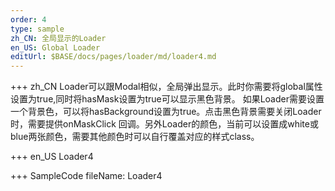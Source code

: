 ```yaml
--- 
order: 4
type: sample
zh_CN: 全局显示的Loader
en_US: Global Loader
editUrl: $BASE/docs/pages/loader/md/loader4.md
---
```


+++ zh_CN
 Loader可以跟Modal相似，全局弹出显示。此时你需要将global属性设置为true,同时将hasMask设置为true可以显示黑色背景。
    如果Loader需要设置一个背景色，可以将hasBackground设置为true。点击黑色背景需要关闭Loader时，需要提供onMaskClick
    回调。另外Loader的颜色，当前可以设置成white或blue两张颜色，需要其他颜色时可以自行覆盖对应的样式class。

+++ en_US
Loader4

+++ SampleCode
fileName: Loader4
